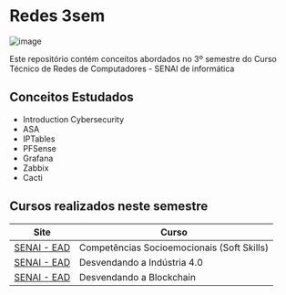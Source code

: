 # Redes 3sem

![image](https://user-images.githubusercontent.com/78046279/126394542-fcd54fdc-a026-4f6c-81ee-722a9f2226d8.png)

Este repositório contém conceitos abordados no 3º semestre do Curso Técnico de Redes de Computadores - SENAI de informática

## Conceitos Estudados 

- Introduction Cybersecurity
- ASA
- IPTables
- PFSense
- Grafana
- Zabbix
- Cacti

## Cursos realizados neste semestre

Site | Curso
---- | -----
[SENAI - EAD](https://ead.sp.senai.br/) | Competências Socioemocionais (Soft Skills)
[SENAI - EAD](https://ead.sp.senai.br/) | Desvendando a Indústria 4.0
[SENAI - EAD](https://ead.sp.senai.br/) | Desvendando a Blockchain
